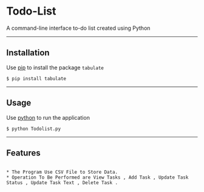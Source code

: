 # Todo-List
A command-line interface to-do list created using Python

---

## Installation
Use [pip](https://pip.pypa.io/en/stable/) to install the package `tabulate`
```
$ pip install tabulate
```

---

## Usage
Use [python](https://www.python.org/) to run the application
```
$ python Todolist.py
```


---

## Features
```

* The Program Use CSV File to Store Data.
* Operation To Be Performed are View Tasks , Add Task , Update Task Status , Update Task Text , Delete Task .